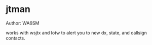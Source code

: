 # jtman

Author: WA6SM

works with wsjtx and lotw to alert you to new dx, state, and callsign contacts.

